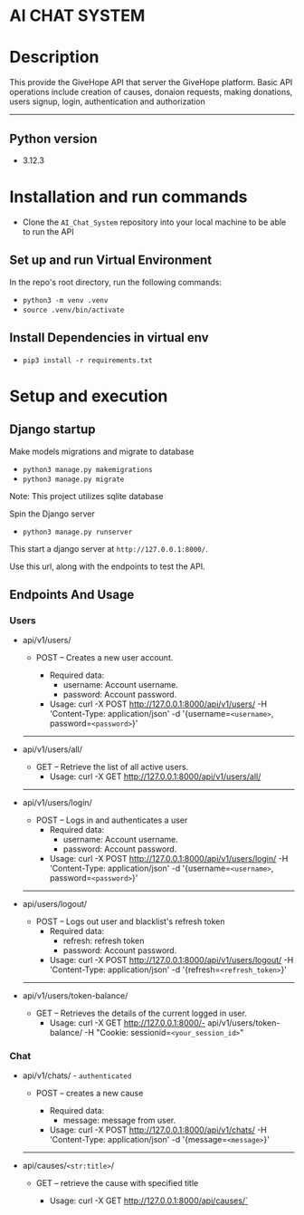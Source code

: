 # AI CHAT SYSTEM

# Description
This provide the GiveHope API that server the GiveHope platform. Basic API operations include creation of causes, donaion requests, making donations, users signup, login, authentication and authorization

------

## Python version
- 3.12.3
# Installation and run commands
- Clone the `AI_Chat_System` repository into your local machine to be able to run the API
## Set up and run Virtual Environment
In the repo's root directory, run the following commands:
- `python3 -m venv .venv`
- `source .venv/bin/activate`
## Install Dependencies in virtual env
- `pip3 install -r requirements.txt`

# Setup and execution
## Django startup

Make models migrations and migrate to database
- `python3 manage.py makemigrations`
- `python3 manage.py migrate`

Note: This project utilizes sqlite database

Spin the Django server
- `python3 manage.py runserver`

This start a django server at `http://127.0.0.1:8000/`.

Use this url, along with the endpoints to test the API.


## Endpoints And Usage
### Users
- api/v1/users/

    * POST – Creates a new user account.
        * Required data:
            - username: Account username.
            - password: Account password.

        - Usage: curl -X POST http://127.0.0.1:8000/api/v1/users/ -H 'Content-Type: application/json' -d '{username=`<username>`, password=`<password>`}'
    ***

- api/v1/users/all/
    * GET – Retrieve the list of all active users.
        - Usage: curl -X GET http://127.0.0.1:8000/api/v1/users/all/
    ***


- api/v1/users/login/
    * POST – Logs in and authenticates a user
        * Required data:
            - username: Account username.
            - password: Account password.
        - Usage: curl -X POST http://127.0.0.1:8000/api/v1/users/login/ -H 'Content-Type: application/json' -d '{username=`<username>`, password=`<password>`}'

    ***
- api/users/logout/
    * POST – Logs out user and blacklist's refresh token
        * Required data:
            - refresh: refresh token
            - password: Account password.
        - Usage: curl -X POST http://127.0.0.1:8000/api/v1/users/logout/ -H 'Content-Type: application/json' -d '{refresh=`<refresh_token>`}'
    ***

- api/v1/users/token-balance/
    * GET – Retrieves the details of the current logged in user.
        - Usage: curl -X GET http://127.0.0.1:8000/- api/v1/users/token-balance/ -H "Cookie: sessionid=`<your_session_id>`"

### Chat
- api/v1/chats/     -  `authenticated`
    * POST – creates a new cause
        * Required data:
            - message: message from user.

        - Usage: curl -X POST http://127.0.0.1:8000/api/v1/chats/ -H 'Content-Type: application/json' -d '{message=`<message>`}'
    ***
- api/causes/``<str:title>``/
    * GET – retrieve the cause with specified title
        - Usage: curl -X GET http://127.0.0.1:8000/api/causes/`<title>`/

    * PUT – Updataes the cause with specified title
        - Usage: curl -X PUT http://127.0.0.1:8000/api/causes/`<title>`/ -H 'Content-Type: application/json' -d '{`<updated_data>`}'

    * DELETE – Deletes the cause with specified title
        - Usage: curl -X DELETE http://127.0.0.1:8000/api/causes/`<title>`/



Please note that the ``<str:title>`` in the URL should be replaced with the actual title of the cause you want to retrieve, update, or delete.

Remember to replace `<your_session_id>`, `<first_name>`, `<last_name>`, `<email>`, `<password>`, `<confirm_password>`, `<nationality>`, `<phone_number>`, `<address>`, `<state_city>`, `<gender>`, `<zip_code>`, `<name>`, `<organization_desc>`, `<organization_number>`, `<website>`, `<address>`, `<updated_data>`, and `<title>` with the appropriate values in the requests.

    ***

You can use these endpoints to interact with the GiveHope API from the frontend application. Make sure to handle authentication, error handling, and validation on the frontend side as per application's requirements.
